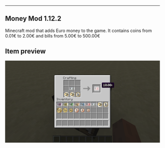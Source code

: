----------------
Money Mod 1.12.2
----------------
Minecraft mod that adds Euro money to the game.
It contains coins from 0.01€ to 2.00€ and bills from 5.00€ to 500.00€

Item preview
------------
![Item preview](screenshots/Screenshot1.png)
